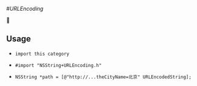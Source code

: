 
#*URLEncoding*

 

## Usage

- `import this category`

- `#import "NSString+URLEncoding.h"`

-  `NSString *path = [@"http://...theCityName=北京" URLEncodedString];`
